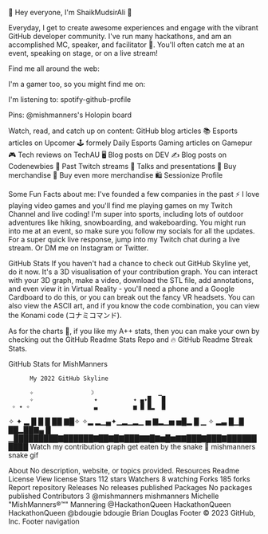 👋 Hey everyone, I'm ShaikMudsirAli 👋


Everyday, I get to create awesome experiences and engage with the vibrant GitHub developer community. I've run many hackathons, and am an accomplished MC, speaker, and facilitator 🎤. You'll often catch me at an event, speaking on stage, or on a live stream!

Find me all around the web:
        

I'm a gamer too, so you might find me on:
           

I'm listening to:
spotify-github-profile

Pins:
@mishmanners's Holopin board

Watch, read, and catch up on content:
GitHub blog articles 📚
Esports articles on Upcomer 🕹️ formely Daily Esports
Gaming articles on Gamepur 🎮
Tech reviews on TechAU 🖥️
Blog posts on DEV ✍️
Blog posts on Codenewbies 💽
Past Twitch streams 🎥
Talks and presentations 📣
Buy merchandise 🛒
Buy even more merchandise 🛍️
Sessionize Profile


Some Fun Facts about me:
I've founded a few companies in the past ⚡ I love playing video games and you'll find me playing games on my Twitch Channel and live coding! I'm super into sports, including lots of outdoor adventures like hiking, snowboarding, and wakeboarding. You might run into me at an event, so make sure you follow my socials for all the updates. For a super quick live response, jump into my Twitch chat during a live stream. Or DM me on Instagram or Twitter.

GitHub Stats
If you haven't had a chance to check out GitHub Skyline yet, do it now. It's a 3D visualisation of your contribution graph. You can interact with your 3D graph, make a video, download the STL file, add annotations, and even view it in Virtual Reality - you'll need a phone and a Google Cardboard to do this, or you can break out the fancy VR headsets. You can also view the ASCII art, and if you know the code combination, you can view the Konami code (コナミコマンド).

As for the charts 🥧, if you like my A++ stats, then you can make your own by checking out the GitHub Readme Stats Repo and 🔥 GitHub Readme Streak Stats.



GitHub Stats for MishManners



          My 2022 GitHub Skyline
          
          ✧                ☽                  ▁
          ✧                 ✦          ✦ ▄✦█   █ 
     ✧ ✦ ✧                  ▃          ▅ █ █▂  █     
✧                 ✦     ▂   █          █ █ ██ ▇█✧ ✧▂
 ▂▁▄✦▁▂▁▂▁ ▅ ▇▂▁▅      ▅█▂  █  ▁  ✧ ▂▃ █▁█ ██▂██▇▄ █
▁█████████▇██████▇██▇█▇███▇▇█▇▆█▆▇▇███▇███▇██████████
Watch my contribution graph get eaten by the snake 🐍
mishmanners snake gif

About
No description, website, or topics provided.
Resources
 Readme
License
 View license
Stars
 112 stars
Watchers
 8 watching
Forks
 185 forks
Report repository
Releases
No releases published
Packages
No packages published
Contributors 3
@mishmanners
mishmanners Michelle "MishManners®™" Mannering
@HackathonQueen
HackathonQueen HackathonQueen
@bdougie
bdougie Brian Douglas
Footer
© 2023 GitHub, Inc.
Footer navigation
